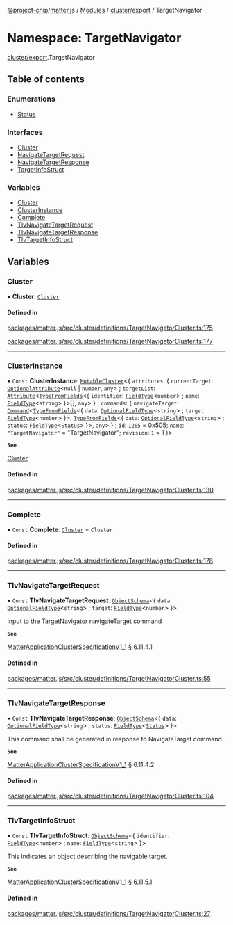 [@project-chip/matter.js](../README.md) / [Modules](../modules.md) / [cluster/export](cluster_export.md) / TargetNavigator

# Namespace: TargetNavigator

[cluster/export](cluster_export.md).TargetNavigator

## Table of contents

### Enumerations

- [Status](../enums/cluster_export.TargetNavigator.Status.md)

### Interfaces

- [Cluster](../interfaces/cluster_export.TargetNavigator.Cluster.md)
- [NavigateTargetRequest](../interfaces/cluster_export.TargetNavigator.NavigateTargetRequest.md)
- [NavigateTargetResponse](../interfaces/cluster_export.TargetNavigator.NavigateTargetResponse.md)
- [TargetInfoStruct](../interfaces/cluster_export.TargetNavigator.TargetInfoStruct.md)

### Variables

- [Cluster](cluster_export.TargetNavigator.md#cluster)
- [ClusterInstance](cluster_export.TargetNavigator.md#clusterinstance)
- [Complete](cluster_export.TargetNavigator.md#complete)
- [TlvNavigateTargetRequest](cluster_export.TargetNavigator.md#tlvnavigatetargetrequest)
- [TlvNavigateTargetResponse](cluster_export.TargetNavigator.md#tlvnavigatetargetresponse)
- [TlvTargetInfoStruct](cluster_export.TargetNavigator.md#tlvtargetinfostruct)

## Variables

### Cluster

• **Cluster**: [`Cluster`](../interfaces/cluster_export.TargetNavigator.Cluster.md)

#### Defined in

[packages/matter.js/src/cluster/definitions/TargetNavigatorCluster.ts:175](https://github.com/project-chip/matter.js/blob/3adaded6/packages/matter.js/src/cluster/definitions/TargetNavigatorCluster.ts#L175)

[packages/matter.js/src/cluster/definitions/TargetNavigatorCluster.ts:177](https://github.com/project-chip/matter.js/blob/3adaded6/packages/matter.js/src/cluster/definitions/TargetNavigatorCluster.ts#L177)

___

### ClusterInstance

• `Const` **ClusterInstance**: [`MutableCluster`](../interfaces/cluster_export.MutableCluster-1.md)\<\{ `attributes`: \{ `currentTarget`: [`OptionalAttribute`](../interfaces/cluster_export.OptionalAttribute.md)\<``null`` \| `number`, `any`\> ; `targetList`: [`Attribute`](../interfaces/cluster_export.Attribute.md)\<[`TypeFromFields`](tlv_export.md#typefromfields)\<\{ `identifier`: [`FieldType`](../interfaces/tlv_export.FieldType.md)\<`number`\> ; `name`: [`FieldType`](../interfaces/tlv_export.FieldType.md)\<`string`\>  }\>[], `any`\>  } ; `commands`: \{ `navigateTarget`: [`Command`](../interfaces/cluster_export.Command.md)\<[`TypeFromFields`](tlv_export.md#typefromfields)\<\{ `data`: [`OptionalFieldType`](../interfaces/tlv_export.OptionalFieldType.md)\<`string`\> ; `target`: [`FieldType`](../interfaces/tlv_export.FieldType.md)\<`number`\>  }\>, [`TypeFromFields`](tlv_export.md#typefromfields)\<\{ `data`: [`OptionalFieldType`](../interfaces/tlv_export.OptionalFieldType.md)\<`string`\> ; `status`: [`FieldType`](../interfaces/tlv_export.FieldType.md)\<[`Status`](../enums/cluster_export.TargetNavigator.Status.md)\>  }\>, `any`\>  } ; `id`: ``1285`` = 0x505; `name`: ``"TargetNavigator"`` = "TargetNavigator"; `revision`: ``1`` = 1 }\>

**`See`**

[Cluster](cluster_export.TargetNavigator.md#cluster)

#### Defined in

[packages/matter.js/src/cluster/definitions/TargetNavigatorCluster.ts:130](https://github.com/project-chip/matter.js/blob/3adaded6/packages/matter.js/src/cluster/definitions/TargetNavigatorCluster.ts#L130)

___

### Complete

• `Const` **Complete**: [`Cluster`](../interfaces/cluster_export.TargetNavigator.Cluster.md) = `Cluster`

#### Defined in

[packages/matter.js/src/cluster/definitions/TargetNavigatorCluster.ts:178](https://github.com/project-chip/matter.js/blob/3adaded6/packages/matter.js/src/cluster/definitions/TargetNavigatorCluster.ts#L178)

___

### TlvNavigateTargetRequest

• `Const` **TlvNavigateTargetRequest**: [`ObjectSchema`](../classes/tlv_export.ObjectSchema.md)\<\{ `data`: [`OptionalFieldType`](../interfaces/tlv_export.OptionalFieldType.md)\<`string`\> ; `target`: [`FieldType`](../interfaces/tlv_export.FieldType.md)\<`number`\>  }\>

Input to the TargetNavigator navigateTarget command

**`See`**

[MatterApplicationClusterSpecificationV1_1](../interfaces/spec_export.MatterApplicationClusterSpecificationV1_1.md) § 6.11.4.1

#### Defined in

[packages/matter.js/src/cluster/definitions/TargetNavigatorCluster.ts:55](https://github.com/project-chip/matter.js/blob/3adaded6/packages/matter.js/src/cluster/definitions/TargetNavigatorCluster.ts#L55)

___

### TlvNavigateTargetResponse

• `Const` **TlvNavigateTargetResponse**: [`ObjectSchema`](../classes/tlv_export.ObjectSchema.md)\<\{ `data`: [`OptionalFieldType`](../interfaces/tlv_export.OptionalFieldType.md)\<`string`\> ; `status`: [`FieldType`](../interfaces/tlv_export.FieldType.md)\<[`Status`](../enums/cluster_export.TargetNavigator.Status.md)\>  }\>

This command shall be generated in response to NavigateTarget command.

**`See`**

[MatterApplicationClusterSpecificationV1_1](../interfaces/spec_export.MatterApplicationClusterSpecificationV1_1.md) § 6.11.4.2

#### Defined in

[packages/matter.js/src/cluster/definitions/TargetNavigatorCluster.ts:104](https://github.com/project-chip/matter.js/blob/3adaded6/packages/matter.js/src/cluster/definitions/TargetNavigatorCluster.ts#L104)

___

### TlvTargetInfoStruct

• `Const` **TlvTargetInfoStruct**: [`ObjectSchema`](../classes/tlv_export.ObjectSchema.md)\<\{ `identifier`: [`FieldType`](../interfaces/tlv_export.FieldType.md)\<`number`\> ; `name`: [`FieldType`](../interfaces/tlv_export.FieldType.md)\<`string`\>  }\>

This indicates an object describing the navigable target.

**`See`**

[MatterApplicationClusterSpecificationV1_1](../interfaces/spec_export.MatterApplicationClusterSpecificationV1_1.md) § 6.11.5.1

#### Defined in

[packages/matter.js/src/cluster/definitions/TargetNavigatorCluster.ts:27](https://github.com/project-chip/matter.js/blob/3adaded6/packages/matter.js/src/cluster/definitions/TargetNavigatorCluster.ts#L27)
